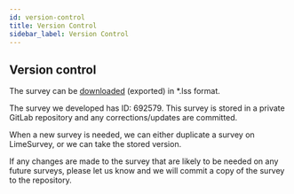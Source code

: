 ```yaml
---
id: version-control
title: Version Control
sidebar_label: Version Control
---
```


## Version control

The survey can be [downloaded](https://manual.limesurvey.org/Display/Export_survey) (exported) in *.lss format.

The survey we developed has ID: 692579.  This survey is stored in a private GitLab repository and any corrections/updates are committed.

When a new survey is needed, we can either duplicate a survey on LimeSurvey, or we can take the stored version.

If any changes are made to the survey that are likely to be needed on any future surveys, please let us know and we will commit a copy of the survey to the repository.
